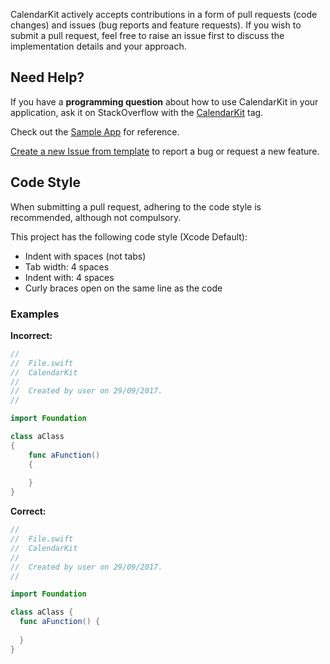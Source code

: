 CalendarKit actively accepts contributions in a form of pull requests (code changes) and issues (bug reports and feature requests). If you wish to submit a pull request, feel free to raise an issue first to discuss the implementation details and your approach.

## Need Help?
If you have a **programming question** about how to use CalendarKit in your application, ask it on StackOverflow with the [CalendarKit](https://stackoverflow.com/questions/tagged/calendarkit) tag.

Check out the [Sample App](https://github.com/richardtop/CalendarApp) for reference.

[Create a new Issue from template](https://github.com/richardtop/CalendarKit/issues/new/choose) to report a bug or request a new feature.


## Code Style
When submitting a pull request, adhering to the code style is recommended, although not compulsory.

This project has the following code style (Xcode Default):

* Indent with spaces (not tabs)
* Tab width: 4 spaces
* Indent with: 4 spaces
* Curly braces open on the same line as the code

### Examples

**Incorrect:**

```Swift
//
//  File.swift
//  CalendarKit
//
//  Created by user on 29/09/2017.
//

import Foundation

class aClass
{
    func aFunction()
    {
        
    }
}
```

**Correct:**

```Swift
//
//  File.swift
//  CalendarKit
//
//  Created by user on 29/09/2017.
//

import Foundation

class aClass {
  func aFunction() {
    
  }
}

```

